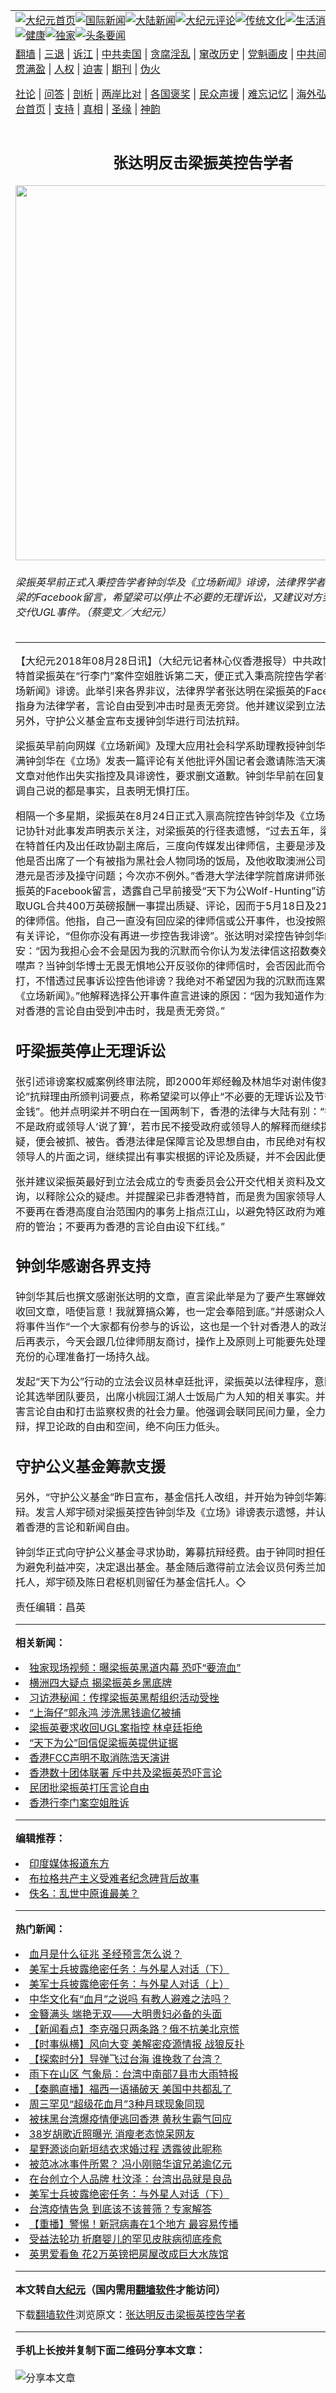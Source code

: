 <a name="1" id="1" target="_blank"></a><span id="1"></span>
<table align=center border="0"><tr><td colspan="2" VALIGN=TOP><a href="https://github.com/lcuyvp3879/djy/blob/master/gb/nf1351518.md#1"><img src="https://raw.githubusercontent.com/lcuyvp3879/www/master/t/djy/1.jpg" title="大纪元首页" alt="大纪元首页"></a><a href="https://github.com/lcuyvp3879/djy/blob/master/gb/n24hr.md#1"><img src="https://raw.githubusercontent.com/lcuyvp3879/www/master/t/djy/3.jpg" title="国际新闻" alt="国际新闻"></a><a href="https://github.com/lcuyvp3879/djy/blob/master/gb/nsc413.md#1"><img src="https://raw.githubusercontent.com/lcuyvp3879/www/master/t/djy/4.jpg" title="大陆新闻" alt="大陆新闻"></a><a href="https://github.com/lcuyvp3879/djy/blob/master/gb/news392.md#1"><img src="https://raw.githubusercontent.com/lcuyvp3879/www/master/t/djy/5.jpg" title="大纪元评论" alt="大纪元评论"></a><a href="https://github.com/lcuyvp3879/djy/blob/master/gb/news2007.md#1"><img src="https://raw.githubusercontent.com/lcuyvp3879/www/master/t/djy/6.jpg" title="传统文化" alt="传统文化"></a><a href="https://github.com/lcuyvp3879/djy/blob/master/gb/news2008.md#1"><img src="https://raw.githubusercontent.com/lcuyvp3879/www/master/t/djy/7.jpg" title="生活消费" alt="生活消费"></a><a href="https://github.com/lcuyvp3879/djy/blob/master/gb/ncyule.md#1"><img src="https://raw.githubusercontent.com/lcuyvp3879/www/master/t/djy/8.jpg" title="娱乐休闲" alt="娱乐休闲"></a><a href="https://github.com/lcuyvp3879/djy/blob/master/gb/nsc1002.md#1"><img src="https://raw.githubusercontent.com/lcuyvp3879/www/master/t/djy/9.jpg" title="健康" alt="健康"></a><a href="https://github.com/lcuyvp3879/djy/blob/master/gb/nf6092.md#1"><img src="https://raw.githubusercontent.com/lcuyvp3879/www/master/t/djy/10a.jpg" title="独家" alt="独家"></a><a href="https://github.com/lcuyvp3879/djy/blob/master/gb/nf4514.md#1"><img src="https://raw.githubusercontent.com/lcuyvp3879/www/master/t/djy/12a.jpg" title="头条要闻" alt="头条要闻"></a></td></tr>
<tr><td colspan="2" VALIGN=TOP><a target="_blank" href="https://github.com/lcuyvp3879/www/blob/master/README.md?zsrh#1">翻墙</a> | <a target="_blank" href="https://github.com/lcuyvp3879/djy/blob/master/gb/nf5657.md#1">三退</a> | <a target="_blank" href="https://github.com/lcuyvp3879/djy/blob/master/gb/nf6124.md#1">诉江</a> | <a target="_blank" href="https://github.com/lcuyvp3879/djy/blob/master/gb/nf1176117.md#1">中共卖国</a> | <a target="_blank" href="https://github.com/lcuyvp3879/djy/blob/master/gb/nf5773.md#1">贪腐淫乱</a> | <a target="_blank" href="https://github.com/lcuyvp3879/djy/blob/master/gb/nf1176115.md#1">窜改历史</a> | <a target="_blank" href="https://github.com/lcuyvp3879/djy/blob/master/gb/nf1176107.md#1">党魁画皮</a> | <a target="_blank" href="https://github.com/lcuyvp3879/djy/blob/master/gb/nf1320400.md#1">中共间谍</a> | <a target="_blank" href="https://github.com/lcuyvp3879/djy/blob/master/gb/nf1176114.md#1">破坏传统</a> | <a target="_blank" href="https://github.com/lcuyvp3879/ntdtv/blob/master/gb/prog447_1.md#1">恶贯满盈</a> | <a target="_blank" href="https://github.com/lcuyvp3879/djy/blob/master/gb/ncid278.md#1">人权</a> | <a target="_blank" href="https://github.com/lcuyvp3879/djy/blob/master/gb/nf1176111.md#1">迫害</a> | <a target="_blank" href="https://gitlab.com/szzdlab/mh-qikan/blob/master/README.md#1">期刊</a> | <a target="_blank" href="https://github.com/lcuyvp3879/djy/blob/master/gb/nf5562.md#1">伪火</a></p><p><a target="_blank" href="https://github.com/lcuyvp3879/djy/blob/master/gb/9p.md#1">社论</a> | <a target="_blank" href="https://github.com/lcuyvp3879/djy/blob/master/gb/nf4378.md#1">问答</a> | <a target="_blank" href="https://github.com/lcuyvp3879/djy/blob/master/gb/nf5792.md#1">剖析</a> | <a target="_blank" href="https://github.com/lcuyvp3879/djy/blob/master/gb/nf5735.md#1">两岸比对</a> | <a target="_blank" href="https://github.com/lcuyvp3879/djy/blob/master/gb/nf6119.md#1">各国褒奖</a> | <a target="_blank" href="https://github.com/lcuyvp3879/djy/blob/master/gb/nf6120.md#1">民众声援</a> | <a target="_blank" href="https://github.com/lcuyvp3879/djy/blob/master/gb/nf1188594.md#1">难忘记忆</a> | <a target="_blank" href="https://github.com/lcuyvp3879/djy/blob/master/gb/nf3180.md#1">海外弘传</a> | <a target="_blank" href="https://github.com/lcuyvp3879/djy/blob/master/gb/nf5410.md#1">万人上访</a> | <a target="_blank" href="https://github.com/lcuyvp3879/www/blob/master/README.md?zsrh#1">平台首页</a> | <a target="_blank" href="https://github.com/lcuyvp3879/djy/blob/master/gb/nf4386.md#1">支持</a> | <a target="_blank" href="https://github.com/lcuyvp3879/djy/blob/master/gb/nf4389.md#1">真相</a> | <a target="_blank" href="https://github.com/lcuyvp3879/djy/blob/master/gb/nf5790.md#1">圣缘</a> | <a target="_blank" href="https://github.com/lcuyvp3879/djy/blob/master/gb/nf4786.md#1">神韵</a></td></tr>
<tr><td VALIGN=TOP width="626"><h2 align=center>张达明反击梁振英控告学者</h2>
<img width="600" src="https://i.epochtimes.com/assets/uploads/2018/08/20180828-hsichiao-hk-01-600x400.jpg" />
<h6>梁振英早前正式入秉控告学者钟剑华及《立场新闻》诽谤，法律界学者张达明日前在梁的Facebook留言，希望梁可以停止不必要的无理诉讼，又建议对方到立法会公开交代UGL事件。（蔡雯文／大纪元）
</h6>
<hr>
<p>【大纪元2018年08月28日讯】（大纪元记者林心仪香港报导）中共政协副主席、前特首<ahref="https://github.com/lcuyvp3879/djy/blob/master/gb/tag/%E6%A2%81%E6%8C%AF%E8%8B%B1.md#1">梁振英</a>在“行李门”案件空姐胜诉第二天，便正式入秉高院控告学者钟剑华及《立场新闻》诽谤。此举引来各界非议，法律界学者张达明在梁振英的Facebook留言，指身为法律学者，言论自由受到冲击时是责无旁贷。他并建议梁到立法会公开交代。另外，<ahref="https://github.com/lcuyvp3879/djy/blob/master/gb/tag/%E5%AE%88%E6%8A%A4%E5%85%AC%E4%B9%89%E5%9F%BA%E9%87%91.md#1">守护公义基金</a>宣布支援钟剑华进行司法抗辩。</p>
<p><ahref="https://github.com/lcuyvp3879/djy/blob/master/gb/tag/%E6%A2%81%E6%8C%AF%E8%8B%B1.md#1">梁振英</a>早前向网媒《立场新闻》及理大应用社会科学系助理教授钟剑华发律师信，不满钟剑华在《立场》发表一篇评论有关他批评外国记者会邀请陈浩天演讲的文章。指文章对他作出失实指控及具诽谤性，要求删文道歉。钟剑华早前在回复本报查询时强调自己说的都是事实，且表明无惧打压。</p>
<section class="article-body">相隔一个多星期，梁振英在8月24日正式入禀高院控告钟剑华及《立场》诽谤。香港记协针对此事发声明表示关注，对梁振英的行径表遗憾，“过去五年，梁振英先生先后在特首任内及出任政协副主席后，三度向传媒发出律师信，主要是涉及其竞选期间，他是否出席了一个有被指为黑社会人物同场的饭局，及他收取澳洲公司UGL的五千万港元是否涉及操守问题；今次亦不例外。”香港大学法律学院首席讲师张达明前晚在梁振英的Facebook留言，透露自己早前接受“天下为公Wolf-Hunting”访问，曾就梁收取UGL合共400万英磅报酬一事提出质疑、评论，因而于5月18日及21日收到两封梁的律师信。他指，自己一直没有回应梁的律师信或公开事件，也没按照梁的要求撤回有关评论，“但你亦没有再进一步控告我诽谤”。张达明对梁控告钟剑华的举措深感不安：“因为我担心会不会是因为我的沉默而令你认为发法律信这招数奏效，可以令学者噤声？当钟剑华博士无畏无惧地公开反驳你的律师信时，会否因此而令你向他穷追猛打，不惜透过民事诉讼控告他诽谤？我绝对不希望因为我的沉默而连累钟剑华博士及《立场新闻》。”他解释选择公开事件直言进谏的原因：“因为我知道作为法律学者，面对香港的言论自由受到冲击时，我是责无旁贷。”</p>
<h2>吁梁振英停止无理诉讼</h2>
<p>张引述诽谤案权威案例终审法院，即2000年郑经翰及林旭华对谢伟俊案，就“公允评论”抗辩理由所颁判词要点，称希望梁可以停止“不必要的无理诉讼及节省出律师信的金钱”。他并点明梁并不明白在一国两制下，香港的法律与大陆有别：“香港的法律并不是政府或领导人‘说了算’，若市民不接受政府或领导人的解释而继续提出反对或质疑，便会被抓、被告。香港法律是保障言论及思想自由，市民绝对有权不接受政府或领导人的片面之词，继续提出有事实根据的评论及质疑，并不会因此便构成诽谤。”</p>
<p>张并建议梁振英最好到立法会成立的专责委员会公开交代相关资料及文件，并接受质询，以释除公众的疑虑。并提醒梁已非香港特首，而是贵为国家领导人：“希望你以后不要再在香港高度自治范围内的事务上指点江山，以避免特区政府为难及削弱特区政府的管治；不要再为香港的言论自由设下红线。”</p>
<h2>钟剑华感谢各界支持</h2>
<p>钟剑华其后也撰文感谢张达明的文章，直言梁此举是为了要产生寒蝉效应：“要我道歉收回文章，唔使旨意！我就算搞众筹，也一定会奉陪到底。”并感谢众人的支持鼓励，将事件当作“一个大家都有份参与的诉讼，这也是一个针对香港人的政治压迫”。他之后再表示，今天会跟几位律师朋友商讨，操作上及原则上可能要先处理的问题，已有充份的心理准备打一场持久战。</p>
<p>发起“天下为公”行动的立法会议员林卓廷批评，梁振英以法律程序，意图阻吓公众评论其选举团队要员，出席小桃园江湖人士饭局广为人知的相关事实。并批评梁此举损害言论自由和打击监察权贵的社会力量。他强调会联同民间力量，全力支援钟剑华抗辩，捍卫论政的自由和空间，绝不向压力低头。</p>
<h2><ahref="https://github.com/lcuyvp3879/djy/blob/master/gb/tag/%E5%AE%88%E6%8A%A4%E5%85%AC%E4%B9%89%E5%9F%BA%E9%87%91.md#1">守护公义基金</a>筹款支援</h2>
<p>另外，“守护公义基金”昨日宣布，基金信托人改组，并开始为钟剑华筹款进行司法抗辩。发言人郑宇硕对梁振英控告钟剑华及《立场》诽谤表示遗憾，并认为事件正威胁着香港的言论和新闻自由。</p>
<p>钟剑华正式向守护公义基金寻求协助，筹募抗辩经费。由于钟同时担任基金信托人，为避免利益冲突，决定退出基金。基金随后邀得前立法会议员何秀兰加入成为基金信托人，郑宇硕及陈日君枢机则留任为基金信托人。◇</p>
</section>
<p>责任编辑：昌英</p>

<hr>


<strong>相关新闻：</strong>
<li><a href="https://github.com/lcuyvp3879/djy/blob/master/gb/13/8/14/n3941060.md#1">独家现场视频：曝梁振英黑道内幕 恐吓“要流血”</a></li>
<li><a href="https://github.com/lcuyvp3879/djy/blob/master/gb/16/9/19/n8313444.md#1">横洲四大疑点 揭梁振英乡黑底牌</a></li>
<li><a href="https://github.com/lcuyvp3879/djy/blob/master/gb/17/7/11/n9375950.md#1">习访港秘闻：传撑梁振英黑帮组织活动受挫</a></li>
<li><a href="https://github.com/lcuyvp3879/djy/blob/master/gb/17/11/2/n9796087.md#1">“上海仔”郭永鸿 涉洗黑钱逾亿被捕</a></li>
<li><a href="https://github.com/lcuyvp3879/djy/blob/master/gb/18/5/8/n10371473.md#1">梁振英要求收回UGL案指控 林卓廷拒绝</a></li>
<li><a href="https://github.com/lcuyvp3879/djy/blob/master/gb/18/6/21/n10501077.md#1">“天下为公”回信促梁振英提供证据</a></li>
<li><a href="https://github.com/lcuyvp3879/djy/blob/master/gb/18/8/7/n10620256.md#1">香港FCC声明不取消陈浩天演讲</a></li>
<li><a href="https://github.com/lcuyvp3879/djy/blob/master/gb/18/8/9/n10625502.md#1">香港数十团体联署 斥中共及梁振英恐吓言论</a></li>
<li><a href="https://github.com/lcuyvp3879/djy/blob/master/gb/18/8/17/n10645122.md#1">民团批梁振英打压言论自由</a></li>
<li><a href="https://github.com/lcuyvp3879/djy/blob/master/gb/18/8/24/n10662333.md#1">香港行李门案空姐胜诉</a></li>
<hr>


<strong>编辑推荐：</strong>
<li><a href="https://github.com/lcuyvp3879/djy/blob/master/gb/18/10/27/n10812623.md?dfh#1" target="_blank">印度媒体报道东方</a></li><li><a href="https://github.com/tsiac2612/djy/blob/master/gb/17/11/8/n9819782.md#1" target="_blank">布拉格共产主义受难者纪念碑背后故事</a></li><li><a href="https://github.com/tsiac2612/djy/blob/master/gb/13/7/22/n3922934.md#1" target="_blank">佚名：乱世中原谁最美？</a></li>
<hr>

<strong>热门新闻：</strong>
<li><a href="https://github.com/lcuyvp3879/djy/blob/master/gb/21/5/20/n12963544.md#1">血月是什么征兆 圣经预言怎么说？</a></li>
<li><a href="https://github.com/lcuyvp3879/djy/blob/master/gb/21/5/25/n12973922.md#1">美军士兵披露绝密任务：与外星人对话（下）</a></li>
<li><a href="https://github.com/lcuyvp3879/djy/blob/master/gb/21/5/24/n12971668.md#1">美军士兵披露绝密任务：与外星人对话（上）</a></li>
<li><a href="https://github.com/lcuyvp3879/djy/blob/master/gb/21/5/22/n12967538.md#1">中华文化有“血月”之说吗  有教人避难之法吗？</a></li>
<li><a href="https://github.com/lcuyvp3879/djy/blob/master/gb/21/5/22/n12968274.md#1">金簪满头 端艳无双——大明贵妇必备的头面</a></li>
<li><a href="https://github.com/lcuyvp3879/djy/blob/master/gb/21/5/26/n12978036.md#1">【新闻看点】李克强只两条路？俄不抗美北京慌</a></li>
<li><a href="https://github.com/lcuyvp3879/djy/blob/master/gb/21/5/27/n12980795.md#1">【时事纵横】风向大变 美解密疫源情报 战狼反扑</a></li>
<li><a href="https://github.com/lcuyvp3879/djy/blob/master/gb/21/5/26/n12977791.md#1">【探索时分】导弹飞过台海 谁挽救了台湾？</a></li>
<li><a href="https://github.com/lcuyvp3879/djy/blob/master/gb/21/5/26/n12976559.md#1">雨下在山区 气象局：台湾中南部7县市大雨特报</a></li>
<li><a href="https://github.com/lcuyvp3879/djy/blob/master/gb/21/5/26/n12978088.md#1">【秦鹏直播】福西一语捅破天 美国中共都乱了</a></li>
<li><a href="https://github.com/lcuyvp3879/djy/blob/master/gb/21/5/25/n12975314.md#1">周三罕见“超级花血月”3种月球现象同现</a></li>
<li><a href="https://github.com/lcuyvp3879/djy/blob/master/gb/21/5/25/n12975106.md#1">被抹黑台湾爆疫情便逃回香港 黄秋生霸气回应</a></li>
<li><a href="https://github.com/lcuyvp3879/djy/blob/master/gb/21/5/27/n12978414.md#1">38岁胡歌近照曝光 消瘦老态惊呆网友</a></li>
<li><a href="https://github.com/lcuyvp3879/djy/blob/master/gb/21/5/26/n12976614.md#1">星野源谈向新垣结衣求婚过程 透露彼此昵称</a></li>
<li><a href="https://github.com/lcuyvp3879/djy/blob/master/gb/21/5/25/n12975521.md#1">被范冰冰事件所累？ 冯小刚赔华谊兄弟逾亿元</a></li>
<li><a href="https://github.com/lcuyvp3879/djy/blob/master/gb/21/5/26/n12977852.md#1">在台创立个人品牌 杜汶泽：台湾出品就是良品</a></li>
<li><a href="https://github.com/lcuyvp3879/djy/blob/master/gb/21/5/25/n12973922.md#1">美军士兵披露绝密任务：与外星人对话（下）</a></li>
<li><a href="https://github.com/lcuyvp3879/djy/blob/master/gb/21/5/26/n12977519.md#1">台湾疫情告急 到底该不该普筛？专家解答</a></li>
<li><a href="https://github.com/lcuyvp3879/djy/blob/master/gb/21/5/25/n12974398.md#1">【重播】警惕！新冠病毒在1个地方 最容易传播</a></li>
<li><a href="https://github.com/lcuyvp3879/djy/blob/master/gb/21/5/26/n12976124.md#1">受益法轮功 折磨婴儿的罕见皮肤病彻底痊愈</a></li>
<li><a href="https://github.com/lcuyvp3879/djy/blob/master/gb/21/5/25/n12974165.md#1">英男爱看鱼 花2万英镑把房屋改成巨大水族馆</a></li>
<hr>

<strong>本文转自<a href="https://www.epochtimes.com">大纪元</a>（国内需用<a href="https://github.com/lcuyvp3879/www/blob/master/README.md#8">翻墙软件</a>才能访问）</strong><p>下载<a href="https://github.com/lcuyvp3879/www/blob/master/README.md#8">翻墙软件</a>浏览原文：<a href="https://www.epochtimes.com/gb/18/8/28/n10671264.htm">张达明反击梁振英控告学者</a></p><hr>

<strong>手机上长按并复制下面二维码分享本文章：</strong><br><br><img src="https://chart.apis.google.com/chart?cht=qr&chs=240x240&choe=UTF-8&chld=M|2&chl=https://github.com/lcuyvp3879/djy/blob/master/gb/18/8/28/n10671264.md%231" title="分享本文章"></td><td VALIGN=TOP><a href="https://github.com/lcuyvp3879/djy/blob/master/gb/16/1/21/n4622075.md?dfh#1" target="_blank"><img src="https://raw.githubusercontent.com/lcuyvp3879/djy/master/gb/300/wei-f1.jpg" title="中共的伪火骗局"  alt="中共的伪火骗局"></a><br><a href="https://github.com/lcuyvp3879/www/blob/master/README.md?dfh#9" target="_blank"><img src="https://raw.githubusercontent.com/lcuyvp3879/djy/master/gb/300/yong-h.jpg" title="永恒的见证"  alt="永恒的见证"></a><br><a href="https://github.com/lcuyvp3879/djy/blob/master/gb/13/9/29/n3974789.md?dfh#1" target="_blank"><img src="https://raw.githubusercontent.com/lcuyvp3879/djy/master/gb/300/shang-lnz.jpg" title="善良女子被中共投男牢"  alt="善良女子被中共投男牢"></a><br><a href="https://github.com/lcuyvp3879/djy/blob/master/gb/16/3/16/n4663449.md?dfh#1" target="_blank"><img src="https://raw.githubusercontent.com/lcuyvp3879/djy/master/gb/300/huo-z3.jpg" title="警卫目击活摘器官"  alt="警卫目击活摘器官"></a><br><a href="https://github.com/lcuyvp3879/djy/blob/master/gb/16/8/7/n8177641.md?dfh#1" target="_blank"><img src="https://raw.githubusercontent.com/lcuyvp3879/djy/master/gb/300/huo-z4.jpg" title="证人描述活摘恐怖"  alt="证人描述活摘恐怖"></a><br><a href="https://github.com/lcuyvp3879/djy/blob/master/gb/10/4/19/n2881569.md?dfh#1" target="_blank"><img src="https://raw.githubusercontent.com/lcuyvp3879/djy/master/gb/300/huo-z1.jpg" title="揭开活摘器官黑幕"  alt="揭开活摘器官黑幕"></a><br><a href="https://github.com/lcuyvp3879/djy/blob/master/gb/10/11/7/n3077476.md?dfh#1" target="_blank"><img src="https://raw.githubusercontent.com/lcuyvp3879/djy/master/gb/300/ma-ks.jpg" title="马克思的成魔之路"  alt="马克思的成魔之路"></a><br><a href="https://github.com/lcuyvp3879/djy/blob/master/gb/14/6/9/n4173977.md?dfh#1" target="_blank"><img src="https://raw.githubusercontent.com/lcuyvp3879/djy/master/gb/300/chang-zs.jpg" title="藏字石 蕴天机"  alt="藏字石 蕴天机"></a><br><a href="https://github.com/lcuyvp3879/djy/blob/master/gb/18/5/10/n10381511.md?dfh#1" target="_blank"><img src="https://raw.githubusercontent.com/lcuyvp3879/djy/master/gb/300/st1.jpg" title="关注三亿人三退"  alt="关注三亿人三退"></a><br><a href="https://github.com/lcuyvp3879/djy/blob/master/gb/18/3/21/n10237682.md?dfh#1" target="_blank"><img src="https://raw.githubusercontent.com/lcuyvp3879/djy/master/gb/300/jie-t.jpg" title="解体中共复兴中华"  alt="解体中共复兴中华"></a><br><a href="https://github.com/lcuyvp3879/djy/blob/master/gb/9/2/9/n2422991.md?dfh#1" target="_blank"><img src="https://raw.githubusercontent.com/lcuyvp3879/djy/master/gb/300/gao-zs.jpg" title="中共迫害良心律师"  alt="中共迫害良心律师"></a><br><a href="https://github.com/lcuyvp3879/djy/blob/master/gb/18/12/9/n10900044.md?dfh#1" target="_blank"><img src="https://raw.githubusercontent.com/lcuyvp3879/djy/master/gb/300/sj1.jpg" title="三百多万人举报江泽民"  alt="三百多万人举报江泽民"></a><br><a href="https://github.com/lcuyvp3879/djy/blob/master/gb/18/8/28/n10672014.md?dfh#1" target="_blank"><img src="https://raw.githubusercontent.com/lcuyvp3879/djy/master/gb/300/sj2.jpg" title="这些官员为何起诉江泽民"  alt="这些官员为何起诉江泽民"></a><br><a href="https://github.com/lcuyvp3879/djy/blob/master/gb/8/12/18/n2367165.md?dfh#1" target="_blank"><img src="https://raw.githubusercontent.com/lcuyvp3879/djy/master/gb/300/liangan.jpg" title="海峡两岸的强烈对比"  alt="海峡两岸的强烈对比"></a><br><a href="https://github.com/lcuyvp3879/djy/blob/master/gb/15/12/10/n4593139.md?dfh#1" target="_blank"><img src="https://raw.githubusercontent.com/lcuyvp3879/djy/master/gb/300/jia-ndzl.jpg" title="加拿大总理的贺信"  alt="加拿大总理的贺信"></a><br><a href="https://github.com/lcuyvp3879/djy/blob/master/gb/11/6/17/n3289382.md?dfh#1" target="_blank"><img src="https://raw.githubusercontent.com/lcuyvp3879/djy/master/gb/300/xiao-wd.jpg" title="探寻真相兼听则明"  alt="探寻真相兼听则明"></a><br><a href="https://github.com/lcuyvp3879/djy/blob/master/gb/18/10/27/n10812623.md?dfh#1" target="_blank"><img src="https://raw.githubusercontent.com/lcuyvp3879/djy/master/gb/300/yindu.jpg" title="印度媒体报道东方"  alt="印度媒体报道东方"></a><br><a href="https://github.com/lcuyvp3879/djy/blob/master/gb/18/6/9/n10469652.md?dfh#1" target="_blank"><img src="https://raw.githubusercontent.com/lcuyvp3879/djy/master/gb/300/xie-j.jpg" title="不一样的海外校园"  alt="不一样的海外校园"></a><br><a href="https://github.com/lcuyvp3879/djy/blob/master/gb/7/4/5/n1669415.md?dfh#1" target="_blank"><img src="https://raw.githubusercontent.com/lcuyvp3879/djy/master/gb/300/li-up.jpg" title="从大师到徒弟的传奇"  alt="从大师到徒弟的传奇"></a><br><a href="https://github.com/lcuyvp3879/djy/blob/master/gb/17/5/26/n9191512.md?dfh#1" target="_blank"><img src="https://raw.githubusercontent.com/lcuyvp3879/djy/master/gb/300/zfl2.jpg" title="亿万人与东方一本奇书"  alt="亿万人与东方一本奇书"></a><br><a href="https://github.com/lcuyvp3879/djy/blob/master/gb/13/11/27/n4020290.md?dfh#1" target="_blank"><img src="https://raw.githubusercontent.com/lcuyvp3879/djy/master/gb/300/zhen-h.jpg" title="大陆见不到的震撼场面"  alt="大陆见不到的震撼场面"></a><br><a href="https://github.com/lcuyvp3879/djy/blob/master/gb/15/7/17/n4482910.md?dfh#1" target="_blank"><img src="https://raw.githubusercontent.com/lcuyvp3879/djy/master/gb/300/dalu-sk.jpg" title="人心向善 大陆当初盛况"  alt="人心向善 大陆当初盛况"></a><br><a href="https://github.com/lcuyvp3879/djy/blob/master/gb/19/1/5/n10955468.md?dfh#1" target="_blank"><img src="https://raw.githubusercontent.com/lcuyvp3879/djy/master/gb/300/zfl1.jpg" title="追寻真理 这书讲什么"  alt="追寻真理 这书讲什么"></a><br><a href="https://github.com/lcuyvp3879/www/blob/master/README.md?dfh#1" target="_blank"><img src="https://raw.githubusercontent.com/lcuyvp3879/djy/master/gb/300/fq1.jpg" title="下载免费翻墙软件"  alt="下载免费翻墙软件"></a><br></td></tr></table>
